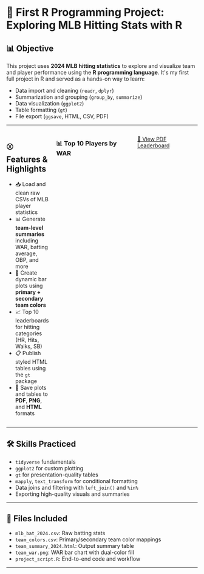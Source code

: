 # 🧢 First R Programming Project: Exploring MLB Hitting Stats with R

## 📊 Objective

This project uses **2024 MLB hitting statistics** to explore and visualize team and player performance using the **R programming language**. It's my first full project in R and served as a hands-on way to learn:

- Data import and cleaning (`readr`, `dplyr`)
- Summarization and grouping (`group_by`, `summarize`)
- Data visualization (`ggplot2`)
- Table formatting (`gt`)
- File export (`ggsave`, HTML, CSV, PDF)

---

<div style="display: flex; justify-content: space-between; align-items: flex-start; gap: 20px;">

  <div style="flex: 1;">
    <h2>⚾️ Features & Highlights</h2>
    <ul>
      <li>📥 Load and clean raw CSVs of MLB player statistics</li>
      <li>📊 Generate <strong>team-level summaries</strong> including WAR, batting average, OBP, and more</li>
      <li>🎨 Create dynamic bar plots using <strong>primary + secondary team colors</strong></li>
      <li>📈 Top 10 leaderboards for hitting categories (HR, Hits, Walks, SB)</li>
      <li>📋 Publish styled HTML tables using the <code>gt</code> package</li>
      <li>📁 Save plots and tables to <strong>PDF</strong>, <strong>PNG</strong>, and <strong>HTML</strong> formats</li>
    </ul>
  </div>

  ### 📊 Top 10 Players by WAR

  [📄 View PDF Leaderboard](visuals/Player/leaderboard_war_2024.pdf)


</div>



---

## 🛠️ Skills Practiced

- `tidyverse` fundamentals  
- `ggplot2` for custom plotting  
- `gt` for presentation-quality tables  
- `mapply`, `text_transform` for conditional formatting  
- Data joins and filtering with `left_join()` and `%in%`  
- Exporting high-quality visuals and summaries  

---

## 📁 Files Included

- `mlb_bat_2024.csv`: Raw batting stats  
- `team_colors.csv`: Primary/secondary team color mappings  
- `team_summary_2024.html`: Output summary table  
- `team_war.png`: WAR bar chart with dual-color fill  
- `project_script.R`: End-to-end code and workflow  

---


